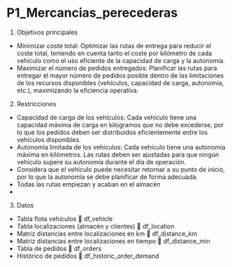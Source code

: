 ﻿# P1_Mercancias_perecederas
1. Objetivos principales
-	Minimizar coste total: Optimizar las rutas de entrega para reducir el coste total, teniendo en cuenta tanto el coste por kilómetro de cada vehículo como el uso eficiente de la capacidad de carga y la autonomía.
-	Maximizar el número de pedidos entregados: Planificar las rutas para entregar el mayor número de pedidos posible dentro de las limitaciones de los recursos disponibles (vehículos, capacidad de carga, autonomía, etc.), maximizando la eficiencia operativa.
2. Restricciones
- Capacidad de carga de los vehículos: Cada vehículo tiene una capacidad máxima de carga en kilogramos que no debe excederse, por lo que los pedidos deben ser distribuidos eficientemente 
  entre los vehículos disponibles. 
- Autonomía limitada de los vehículos: Cada vehículo tiene una autonomía máxima en kilómetros. Las rutas deben ser ajustadas para que ningún vehículo supere su autonomía durante el día de 
  operación.
- Considera que el vehículo puede necesitar retornar a su punto de inicio, por lo que la autonomía se debe planificar de forma adecuada.
- Todas las rutas empiezan y acaban en el almacén
- 
3.	Datos 
- Tabla flota vehículos  df_vehicle
-	Tabla localizaciones (almacén y clientes)  df_location
-	Matriz distancias entre localizaciones en km  df_distance_km
-	Matriz distancias entre localizaciones en tiempo  df_distance_min
-	Tabla de pedidos  df_orders
-	Histórico de pedidos   df_historic_order_demand
